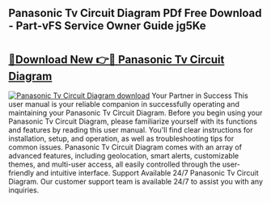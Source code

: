 ## Panasonic Tv Circuit Diagram PDf Free Download - Part-vFS Service Owner Guide jg5Ke

# <h2><a href="http://dflmids.blite.top/?on=Panasonic+Tv+Circuit+Diagram">🔗Download New 👉🔴 Panasonic Tv Circuit Diagram</a></h2>

[![Panasonic Tv Circuit Diagram download](https://i.imgur.com/lujVjoI.png)](http://dflmids.blite.top/?on=Panasonic+Tv+Circuit+Diagram)
Your Partner in Success This user manual is your reliable companion in successfully operating and maintaining your Panasonic Tv Circuit Diagram. Before you begin using your Panasonic Tv Circuit Diagram, please familiarize yourself with its functions and features by reading this user manual. You'll find clear instructions for installation, setup, and operation, as well as troubleshooting tips for common issues. Panasonic Tv Circuit Diagram comes with an array of advanced features, including geolocation, smart alerts, customizable themes, and multi-user access, all easily controlled through the user-friendly and intuitive interface. Support Available 24/7 Panasonic Tv Circuit Diagram. Our customer support team is available 24/7 to assist you with any inquiries.
